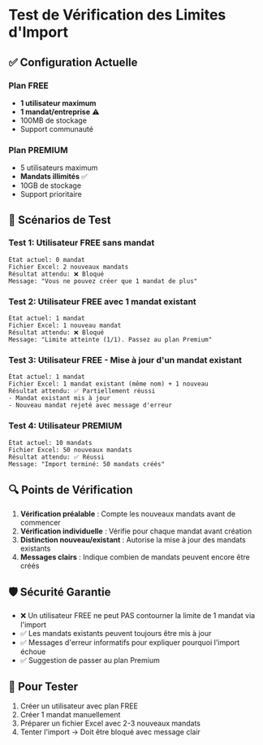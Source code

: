 # Test de Vérification des Limites d'Import

## ✅ Configuration Actuelle

### Plan FREE

- **1 utilisateur maximum**
- **1 mandat/entreprise** ⚠️
- 100MB de stockage
- Support communauté

### Plan PREMIUM

- 5 utilisateurs maximum
- **Mandats illimités** ✅
- 10GB de stockage
- Support prioritaire

## 🧪 Scénarios de Test

### Test 1: Utilisateur FREE sans mandat

```
État actuel: 0 mandat
Fichier Excel: 2 nouveaux mandats
Résultat attendu: ❌ Bloqué
Message: "Vous ne pouvez créer que 1 mandat de plus"
```

### Test 2: Utilisateur FREE avec 1 mandat existant

```
État actuel: 1 mandat
Fichier Excel: 1 nouveau mandat
Résultat attendu: ❌ Bloqué
Message: "Limite atteinte (1/1). Passez au plan Premium"
```

### Test 3: Utilisateur FREE - Mise à jour d'un mandat existant

```
État actuel: 1 mandat
Fichier Excel: 1 mandat existant (même nom) + 1 nouveau
Résultat attendu: ✅ Partiellement réussi
- Mandat existant mis à jour
- Nouveau mandat rejeté avec message d'erreur
```

### Test 4: Utilisateur PREMIUM

```
État actuel: 10 mandats
Fichier Excel: 50 nouveaux mandats
Résultat attendu: ✅ Réussi
Message: "Import terminé: 50 mandats créés"
```

## 🔍 Points de Vérification

1. **Vérification préalable** : Compte les nouveaux mandats avant de commencer
2. **Vérification individuelle** : Vérifie pour chaque mandat avant création
3. **Distinction nouveau/existant** : Autorise la mise à jour des mandats existants
4. **Messages clairs** : Indique combien de mandats peuvent encore être créés

## 🛡️ Sécurité Garantie

- ❌ Un utilisateur FREE ne peut PAS contourner la limite de 1 mandat via l'import
- ✅ Les mandats existants peuvent toujours être mis à jour
- ✅ Messages d'erreur informatifs pour expliquer pourquoi l'import échoue
- ✅ Suggestion de passer au plan Premium

## 🚀 Pour Tester

1. Créer un utilisateur avec plan FREE
2. Créer 1 mandat manuellement
3. Préparer un fichier Excel avec 2-3 nouveaux mandats
4. Tenter l'import → Doit être bloqué avec message clair
